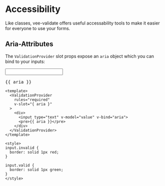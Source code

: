 # Accessibility

Like classes, vee-validate offers useful accessability tools to make it easier for everyone to use your forms.

## Aria-Attributes

The `ValidationProvider` slot props expose an `aria` object which you can bind to your inputs:

<ValidationProvider rules="required" v-slot="{ aria }">
  <div>
    <input type="text" v-model="values.classes" v-bind="aria">
    <pre class="no-highlight">{{ aria }}</pre>
  </div>
</ValidationProvider>

```vue{2,6}
<template>
  <ValidationProvider
    rules="required"
    v-slot="{ aria }"
  >
    <div>
      <input type="text" v-model="value" v-bind="aria">
      <pre>{{ aria }}</pre>
    </div>
  </ValidationProvider>
</template>

<style>
input.invalid {
  border: solid 1px red;
}

input.valid {
  border: solid 1px green;
}
</style>
```

<script>
export default {
  data: () => ({ values: {} })
};
</script>

<style lang="css">
.theme-default-content pre.no-highlight {
  background: #fff
}
</style>

